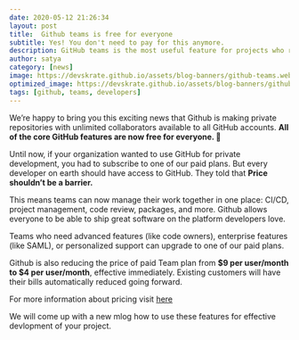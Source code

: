 ```yaml
---
date: 2020-05-12 21:26:34
layout: post
title:  Github teams is free for everyone
subtitle: Yes! You don't need to pay for this anymore.
description: GitHub teams is the most useful feature for projects who relay on GitHub.
author: satya
category: [news]
image: https://devskrate.github.io/assets/blog-banners/github-teams.webp
optimized_image: https://devskrate.github.io/assets/blog-banners/github-teams.webp
tags: [github, teams, developers]
---
```


We’re happy to bring you this exciting news that Github is making private repositories with unlimited collaborators available to all GitHub accounts.
**All of the core GitHub features are now free for everyone. 🎉**

Until now, if your organization wanted to use GitHub for private development, you had to subscribe to one of our paid plans.
But every developer on earth should have access to GitHub. They told that **Price shouldn’t be a barrier.**

This means teams can now manage their work together in one place: CI/CD, project management, code review, packages, and more.
Github allows everyone to be able to ship great software on the platform developers love.

Teams who need advanced features (like code owners), enterprise features (like SAML), or personalized support can upgrade to one of our paid plans.

Github is also reducing the price of paid Team plan from **$9 per user/month to $4 per user/month**, effective immediately.
Existing customers will have their bills automatically reduced going forward.


For more information about pricing visit [here](http://github.com/pricing)

We will come up with a new mlog how to use these features for effective devlopment of your project.
